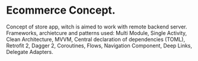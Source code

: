 # Ecommerce Concept.
Concept of store app, witch is aimed to work with remote backend server. Frameworks, archietcure and patterns used: Multi Module, Single Activity, Clean Architecture, MVVM, Central declaration of dependencies (TOML), Retrofit 2, Dagger 2, Coroutines, Flows, Navigation Component, Deep Links, Delegate Adapters.

